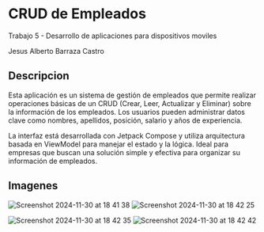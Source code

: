 CRUD de Empleados
==================================

Trabajo 5 - Desarrollo de aplicaciones para dispositivos moviles

Jesus Alberto Barraza Castro

Descripcion
------------

Esta aplicación es un sistema de gestión de empleados que permite realizar operaciones básicas de un CRUD (Crear, Leer, Actualizar y Eliminar) sobre la información de los empleados. Los usuarios pueden administrar datos clave como nombres, apellidos, posición, salario y años de experiencia.

La interfaz está desarrollada con Jetpack Compose y utiliza arquitectura basada en ViewModel para manejar el estado y la lógica. Ideal para empresas que buscan una solución simple y efectiva para organizar su información de empleados.

Imagenes
------------
![Screenshot 2024-11-30 at 18 41 38](https://github.com/user-attachments/assets/b24072ba-5177-4c25-bb69-52fee47a7e2a)  ![Screenshot 2024-11-30 at 18 42 25](https://github.com/user-attachments/assets/9de01051-20e3-4716-9fa8-af45b23ea6d2)

![Screenshot 2024-11-30 at 18 42 35](https://github.com/user-attachments/assets/d84cbfc8-240b-478c-908a-ace8dec160e5)  ![Screenshot 2024-11-30 at 18 42 42](https://github.com/user-attachments/assets/26e5b9d2-921d-4985-961d-bf679439fb8b)

